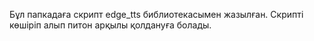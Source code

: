 Бұл папкадаға скрипт edge_tts библиотекасымен жазылған. Скрипті көшіріп алып питон арқылы қолдануға болады.
